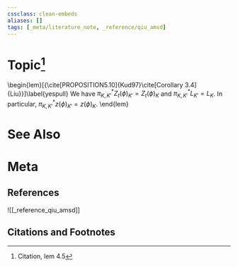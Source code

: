 ```yaml
---
cssclass: clean-embeds
aliases: []
tags: [_meta/literature_note, _reference/qiu_amsd]
---
```

# Topic[^1]
\begin{lem}[{\cite[PROPOSITION5.10]{Kud97}\cite[Corollary 3.4]{Liu}}]\label{yespull} We have $\pi_{K,K'}^*Z_t(\phi)_{K'}=Z_t(\phi)_K$ and $\pi_{K,K'}^*L_{K
'}=L_K$.
 In particular, $\pi_{K,K'}^*z(\phi)_{K'}=z(\phi)_K$.
\end{lem}

# See Also

# Meta
## References
![[_reference_qiu_amsd]]


## Citations and Footnotes
[^1]: Citation, lem 4.5